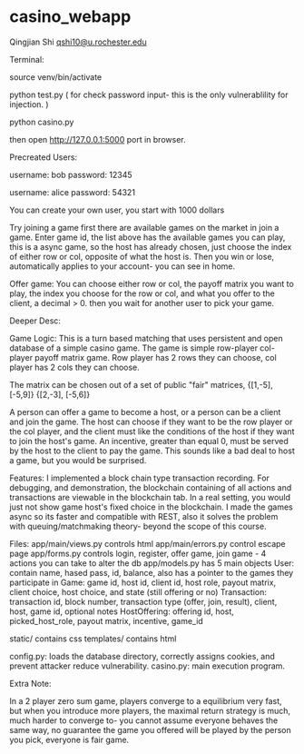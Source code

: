 # casino_webapp
Qingjian Shi
qshi10@u.rochester.edu

Terminal:

source venv/bin/activate

python test.py  ( for check password input- this is the only vulnerablility for injection. )

python casino.py

then open http://127.0.0.1:5000 port in browser.


Precreated Users: 

username: bob
password: 12345

username: alice
password: 54321

You can create your own user, you start with 1000 dollars


Try joining a game first there are available games on the market in join a game. Enter game id, 
the list above has the available games you can play, this is a async game, so the host has already chosen, 
just choose the index of either row or col, opposite of what the host is. 
Then you win or lose, automatically applies to your account- you can see in home. 

Offer game: 
You can choose either row or col, the payoff matrix you want to play, the index you choose for the row or col, 
and what you offer to the client, a decimal > 0. then you wait for another user to pick your game. 



Deeper Desc:

Game Logic:
This is a turn based matching that uses persistent and open database of a 
simple casino game. The game is simple row-player col-player payoff matrix game. 
Row player has 2 rows they can choose, col player has 2 cols they can choose. 

The matrix can be chosen out of a set of public "fair" matrices, 
{[1,-5], [-5,9]}
{[2,-3], [-5,6]}

A person can offer a game to become a host, or a person can be a client and join the game. 
The host can choose if they want to be the row player or the col player, and the client must like the
conditions of the host if they want to join the host's game. An incentive, greater than equal 0, must be 
served by the host to the client to pay the game. This sounds like a bad deal to host a game, 
but you would be surprised. 


Features: 
I implemented a block chain type transaction recording. For debugging, and demonstration, the blockchain 
containing of all actions and transactions are viewable in the blockchain tab. In a real setting, you would 
just not show game host's fixed choice in the blockchain. I made the games async so its faster and compatible with 
REST, also it solves the problem with queuing/matchmaking theory- beyond the scope of this course. 



Files: 
app/main/views.py controls html
app/main/errors.py control escape page
app/forms.py controls login, register, offer game, join game - 4 actions you can take to alter the db
app/models.py has 5 main objects
User: contain name, hased pass, id, balance, also has a pointer to the games they participate in
Game: game id, host id, client id, host role, payout matrix, client choice, host choice, and state (still offering or no)
Transaction: transaction id, block number, transaction type (offer, join, result), client, host, game id, optional notes 
HostOffering: offering id, host, picked_host_role, payout matrix, incentive, game_id


static/ contains css
templates/ contains html

config.py:  loads the database directory, correctly assigns cookies, and prevent attacker reduce vulnerability. 
casino.py: main execution program. 


Extra Note:

In a 2 player zero sum game, players converge to a equilibrium very fast, but when you introduce more
players, the maximal return strategy is much, much harder to converge to- you cannot assume everyone 
behaves the same way, no guarantee the game you offered will be played by the person you pick, everyone
is fair game.







